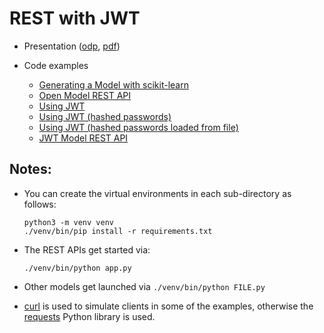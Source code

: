 # REST with JWT

* Presentation ([odp](flask_rest_api_with_jwt.odp), [pdf](flask_rest_api_with_jwt.pdf))
* Code examples

  * [Generating a Model with scikit-learn](model)
  * [Open Model REST API](model_rest)
  * [Using JWT](jwt_quickstart)
  * [Using JWT (hashed passwords)](jwt_quickstart_hashed)
  * [Using JWT (hashed passwords loaded from file)](jwt_quickstart_hashed_from_file)
  * [JWT Model REST API](model_rest_jwt)

## Notes:

* You can create the virtual environments in each sub-directory as follows:

  ```commandline
  python3 -m venv venv
  ./venv/bin/pip install -r requirements.txt
  ```

* The REST APIs get started via:

  ```commandline
  ./venv/bin/python app.py
  ```

* Other models get launched via `./venv/bin/python FILE.py`

* [curl](https://en.wikipedia.org/wiki/CURL) is used to simulate clients in some of the examples, otherwise the [requests](https://docs.python-requests.org/) Python library is used.
